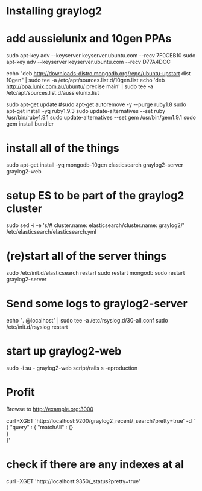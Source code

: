 # Installing graylog2

# add aussielunix and 10gen PPAs

sudo apt-key adv --keyserver keyserver.ubuntu.com --recv 7F0CEB10
sudo apt-key adv --keyserver keyserver.ubuntu.com --recv D77A4DCC

echo "deb http://downloads-distro.mongodb.org/repo/ubuntu-upstart dist 10gen" | sudo tee -a /etc/apt/sources.list.d/10gen.list
echo 'deb http://ppa.lunix.com.au/ubuntu/ precise main' | sudo tee -a /etc/apt/sources.list.d/aussielunix.list

sudo apt-get update
#sudo apt-get autoremove -y --purge ruby1.8
sudo apt-get install -yq ruby1.9.3
sudo update-alternatives --set ruby /usr/bin/ruby1.9.1
sudo update-alternatives --set gem /usr/bin/gem1.9.1
sudo gem install bundler


# install all of the things

sudo apt-get install -yq mongodb-10gen elasticsearch graylog2-server graylog2-web

# setup ES to be part of the graylog2 cluster

sudo sed -i -e 's/# cluster.name: elasticsearch/cluster.name: graylog2/' /etc/elasticsearch/elasticsearch.yml


# (re)start all of the server things

sudo /etc/init.d/elasticsearch restart
sudo restart mongodb
sudo restart graylog2-server

# Send some logs to graylog2-server

echo "*.* @localhost" | sudo tee -a /etc/rsyslog.d/30-all.conf
sudo /etc/init.d/rsyslog restart

# start up graylog2-web

sudo -i
su - graylog2-web
script/rails s -eproduction


# Profit

Browse to http://example.org:3000


curl -XGET 'http://localhost:9200/graylog2_recent/_search?pretty=true' -d '
{ 
    "query" : { 
        "matchAll" : {}  
    }   
}'



# check if there are any indexes at al

curl -XGET 'http://localhost:9350/_status?pretty=true'

